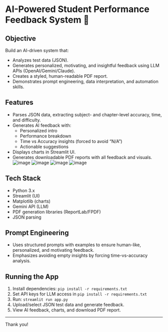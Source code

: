 # AI-Powered Student Performance Feedback System 📝

## Objective
Build an AI-driven system that:  
- Analyzes test data (JSON).  
- Generates personalized, motivating, and insightful feedback using LLM APIs (OpenAI/Gemini/Claude).  
- Creates a styled, human-readable PDF report.  
- Demonstrates prompt engineering, data interpretation, and automation skills.

## Features
- Parses JSON data, extracting subject- and chapter-level accuracy, time, and difficulty.  
- Generates AI feedback with:  
  - Personalized intro  
  - Performance breakdown  
  - Time vs Accuracy insights (forced to avoid “N/A”)  
  - Actionable suggestions  
- Displays charts in Streamlit UI.  
- Generates downloadable PDF reports with all feedback and visuals.
![image](https://github.com/user-attachments/assets/66d4326e-c38f-466e-aa4f-8ab31edef055)
![image](https://github.com/user-attachments/assets/358c9097-58b4-4d5b-a5c4-379775103ae8)
![image](https://github.com/user-attachments/assets/9f20b1e1-6356-482c-9a9f-2f2e9a89c1d4)
![image](https://github.com/user-attachments/assets/6019d171-ae6f-4581-9b25-73033d3c2478)

## Tech Stack
- Python 3.x  
- Streamlit (UI)  
- Matplotlib (charts)  
- Gemini API (LLM)  
- PDF generation libraries (ReportLab/FPDF)  
- JSON parsing

## Prompt Engineering
- Uses structured prompts with examples to ensure human-like, personalized, and motivating feedback.  
- Emphasizes avoiding empty insights by forcing time-vs-accuracy analysis.

## Running the App
1. Install dependencies: `pip install -r requirements.txt`  
2. Set API keys for LLM access in `pip install -r requirements.txt`  
3. Run: `streamlit run app.py`  
4. Upload/select JSON test data and generate feedback.  
5. View AI feedback, charts, and download PDF report.

---


Thank you!
